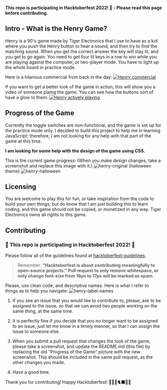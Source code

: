 **This repo is participating in Hacktoberfest 2022! 🎃 - Please read this page before contributing.**

## Intro - What is the Henry Game?

  Henry is a 90's game made by Tiger Electronics that I use to have as a kid where you push the Henry button to hear a sound, and then try to find the matching sound.
When you get the correct answer the key will stay lit, and you get to go again.
You need to get four lit keys in a row to win while you are playing against the computer, or two-player mode.
You have to light up the whole board in practice mode.

Here is a hilarious commercial from back in the day:
[![Henry commercial](https://res.cloudinary.com/marcomontalbano/image/upload/v1665790869/video_to_markdown/images/youtube--Ne5T6a8H5aU-c05b58ac6eb4c4700831b2b3070cd403.jpg)](https://www.youtube.com/watch?v=Ne5T6a8H5aU "Henry commercial")

If you want to get a better look of the game in action, this will show you a video of someone plaing the game.  You can see how the buttons sort of have a glow to them:
[![Henry actively playing](https://res.cloudinary.com/marcomontalbano/image/upload/v1665794199/video_to_markdown/images/youtube--1v8x9N4Q6M0-c05b58ac6eb4c4700831b2b3070cd403.jpg)](https://www.youtube.com/watch?v=1v8x9N4Q6M0 "Henry actively playing")


## Progress of the Game

  Currently the toggle switches are non-functional, and the game is set up for the practice mode only.
  I decided to build this project to help me in learning JavaScript; therefore, I am not looking for any help with that part of the game at this time.
  
**I am looking for some help with the design of the game using CSS.**

This is the current game progress: (When you make design changes, take a screenshot and replace this image with it.)
![henry-original](https://user-images.githubusercontent.com/44277065/199050954-ab64b201-879a-460d-b59e-55319aecc42c.png)
(halloween theme)
![henry-halloween](https://user-images.githubusercontent.com/44277065/199051090-50153841-552f-415b-9b72-35d6317a52bc.png)

## Licensing

  You are welcome to play this for fun, or take inspiration from the code to build your own things, but do know that I am just building this to learn coding, and this game should not be copied, or monetized in any way.
 Tiger Electronics owns all rights to this game.
 
 ## Contributing
 
   ### 🎃 This repo is participating in Hacktoberfest 2022! 🎃
   Please follow all of the guidelines found at [hacktoberfest-guidelines](https://hacktoberfest.com/participation/).
      
   > Remember:
   > **"Hacktoberfest is about contributing meaningfully to open-source projects."
   > Pull request to only remove whitespace, or only change font-size from 16px to 17px will be marked as spam.**
   
   
Please, use clean code, and descriptive names.  Here is what I refer to things as to help you navigate:
![henry-label-names](https://user-images.githubusercontent.com/44277065/196012686-d482fc49-faec-4c0e-8296-54ad1e11a313.png)


   
1. If you see an issue that you would like to contribute to, please, ask to be assigned to the issue, so that we can avoid two people working on the same thing, at the same time.

2. It is perfectly fine if you decide that you no longer want to be assigned to an issue, just let me know in a timely manner, so that I can assign the issue to someone else.

3. When you submit a pull request that changes the look of the game, please take a screenshot, and update the README.md (this file) by replacing the old "Progress of the Game" picture with the new screenshot.  This should be included in the same pull request, as the other changes you made.

4. Have a good time.
 
   
Thank you for contributing! Happy Hacktoberfest! 👻🧛🧟🐈‍⬛🦇🎃
